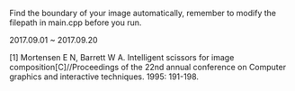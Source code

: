 Find the boundary of your image automatically, remember to modify the filepath in main.cpp before you run.

2017.09.01 ~ 2017.09.20

[1] Mortensen E N, Barrett W A. Intelligent scissors for image composition[C]//Proceedings of the 22nd annual conference on Computer graphics and interactive techniques. 1995: 191-198.
